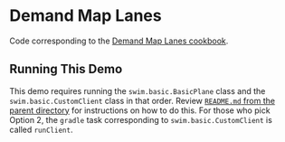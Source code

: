 # Demand Map Lanes

Code corresponding to the [Demand Map Lanes cookbook](https://swimos.org/tutorials/demand-map-lanes/).

## Running This Demo

This demo requires running the `swim.basic.BasicPlane` class and the `swim.basic.CustomClient` class in that order.
Review [`README.md` from the parent directory](../README.md) for instructions on how to do this. For those who pick
Option 2, the `gradle` task corresponding to `swim.basic.CustomClient` is called `runClient`.
